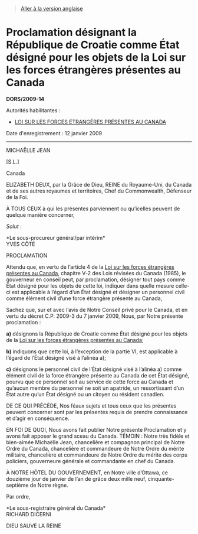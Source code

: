 > [Aller à la version anglaise](/en/Regulations/Statutory%20Orders%20and%20Regulations/2009/14.md)

# Proclamation désignant la République de Croatie comme État désigné pour les objets de la Loi sur les forces étrangères présentes au Canada

**DORS/2009-14**

Autorités habilitantes : 
- [LOI SUR LES FORCES ÉTRANGÈRES PRÉSENTES AU CANADA](/fr/Lois/Lois%20révisées%20du%20Canada/V/V-2.md)

Date d'enregistrement : 12 janvier 2009

----------

MICHAËLLE JEAN

[S.L.]

Canada

ELIZABETH DEUX, par la Grâce de Dieu, REINE du Royaume-Uni, du Canada et de ses autres royaumes et territoires, Chef du Commonwealth, Défenseur de la Foi.

À TOUS CEUX à qui les présentes parviennent ou qu’icelles peuvent de quelque manière concerner,

*Salut* :


<p>*Le sous-procureur général/par intérim*<br />YVES CÔTÉ<br /></p>

PROCLAMATION

Attendu que, en vertu de l’article 4 de la [Loi sur les forces étrangères présentes au Canada](/fr/Lois/Lois%20révisées%20du%20Canada/V/V-2.md), chapitre V-2 des Lois révisées du Canada (1985), le gouverneur en conseil peut, par proclamation, désigner tout pays comme État désigné pour les objets de cette loi, indiquer dans quelle mesure celle-ci est applicable à l’égard d’un État désigné et désigner un personnel civil comme élément civil d’une force étrangère présente au Canada,

Sachez que, sur et avec l’avis de Notre Conseil privé pour le Canada, et en vertu du décret C.P. 2009-3 du 7 janvier 2009, Nous, par Notre présente proclamation :

**a)** désignons la République de Croatie comme État désigné pour les objets de la [Loi sur les forces étrangères présentes au Canada](/fr/Lois/Lois%20révisées%20du%20Canada/V/V-2.md);



**b)** indiquons que cette loi, à l’exception de la partie VI, est applicable à l’égard de l’État désigné visé à l’alinéa a);



**c)** désignons le personnel civil de l’État désigné visé à l’alinéa a) comme élément civil de la force étrangère présente au Canada de cet État désigné, pourvu que ce personnel soit au service de cette force au Canada et qu’aucun membre du personnel ne soit un apatride, un ressortissant d’un État autre qu’un État désigné ou un citoyen ou résident canadien.



DE CE QUI PRÉCÈDE, Nos féaux sujets et tous ceux que les présentes peuvent concerner sont par les présentes requis de prendre connaissance et d’agir en conséquence.

EN FOI DE QUOI, Nous avons fait publier Notre présente Proclamation et y avons fait apposer le grand sceau du Canada. TÉMOIN : Notre très fidèle et bien-aimée Michaëlle Jean, chancelière et compagnon principal de Notre Ordre du Canada, chancelière et commandeure de Notre Ordre du mérite militaire, chancelière et commandeure de Notre Ordre du mérite des corps policiers, gouverneure générale et commandante en chef du Canada.

À NOTRE HÔTEL DU GOUVERNEMENT, en Notre ville d’Ottawa, ce douzième jour de janvier de l’an de grâce deux mille neuf, cinquante-septième de Notre règne.

Par ordre,


<p>*Le sous-registraire général du Canada*<br />RICHARD DICERNI<br /></p>

DIEU SAUVE LA REINE


